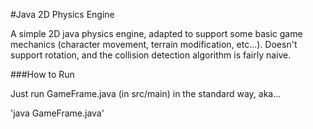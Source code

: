 #Java 2D Physics Engine

A simple 2D java physics engine, adapted to support some basic game mechanics (character movement,
terrain modification, etc...).  Doesn't support rotation, and the collision detection algorithm is
fairly naive.

###How to Run

Just run GameFrame.java (in src/main) in the standard way, aka...

'java GameFrame.java'
